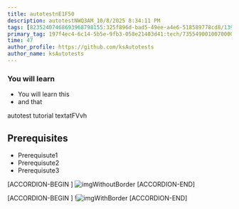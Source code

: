 ```yaml
---
title: autotestnE1F50
description: autotestNWQ3AM_10/8/2025 8:34:11 PM
tags: [82352407468693968798155:325f896d-bad5-49ee-a4e6-518589778cd8/139269250608756787992873,197f4ec4-6c14-5b5e-9fb3-058e21403d41:tech/73554900100700000996,c1a376dd-ebd0-4787-804e-a23fef23ba06:4625ac99-30b5-4df6-a6c5-f840dd406e80/1bf8f1d5-d54a-41e0-b203-d94deae18a3c]
primary_tag: 197f4ec4-6c14-5b5e-9fb3-058e21403d41:tech/73554900100700000996/67838200100800006287
time: 47
author_profile: https://github.com/ksAutotests
author_name: ksAutotests
---
```

### You will learn
- You will learn this
- and that

autotest tutorial textatFVvh

## Prerequisites
- Prerequisute1
- Prerequisute2
- Prerequisute3

[ACCORDION-BEGIN [](first)]
![imgWithoutBorder](https://www.sap.com/favicon.ico)
[ACCORDION-END]

[ACCORDION-BEGIN [](second)]
!![imgWithBorder](https://www.sap.com/favicon.ico)
[ACCORDION-END]


